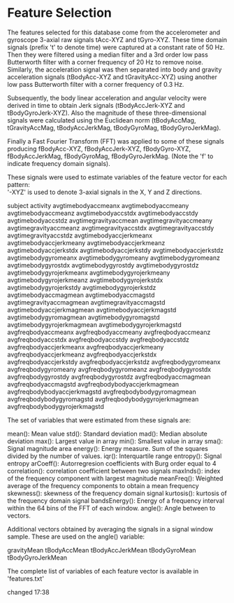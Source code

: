 Feature Selection 
=================

The features selected for this database come from the accelerometer and gyroscope 3-axial raw signals tAcc-XYZ and tGyro-XYZ. These time domain signals (prefix 't' to denote time) were captured at a constant rate of 50 Hz. Then they were filtered using a median filter and a 3rd order low pass Butterworth filter with a corner frequency of 20 Hz to remove noise. Similarly, the acceleration signal was then separated into body and gravity acceleration signals (tBodyAcc-XYZ and tGravityAcc-XYZ) using another low pass Butterworth filter with a corner frequency of 0.3 Hz. 

Subsequently, the body linear acceleration and angular velocity were derived in time to obtain Jerk signals (tBodyAccJerk-XYZ and tBodyGyroJerk-XYZ). Also the magnitude of these three-dimensional signals were calculated using the Euclidean norm (tBodyAccMag, tGravityAccMag, tBodyAccJerkMag, tBodyGyroMag, tBodyGyroJerkMag). 

Finally a Fast Fourier Transform (FFT) was applied to some of these signals producing fBodyAcc-XYZ, fBodyAccJerk-XYZ, fBodyGyro-XYZ, fBodyAccJerkMag, fBodyGyroMag, fBodyGyroJerkMag. (Note the 'f' to indicate frequency domain signals). 

These signals were used to estimate variables of the feature vector for each pattern:  
'-XYZ' is used to denote 3-axial signals in the X, Y and Z directions.

subject
activity
avgtimebodyaccmeanx
avgtimebodyaccmeany
avgtimebodyaccmeanz
avgtimebodyaccstdx
avgtimebodyaccstdy
avgtimebodyaccstdz
avgtimegravityaccmean
avgtimegravityaccmeany
avgtimegravityaccmeanz
avgtimegravityaccstdx
avgtimegravityaccstdy
avgtimegravityaccstdz
avgtimebodyaccjerkmeanx
avgtimebodyaccjerkmeany
avgtimebodyaccjerkmeanz
avgtimebodyaccjerkstdx
avgtimebodyaccjerkstdy
avgtimebodyaccjerkstdz
avgtimebodygyromeanx
avgtimebodygyromeany
avgtimebodygyromeanz
avgtimebodygyrostdx
avgtimebodygyrostdy
avgtimebodygyrostdz
avgtimebodygyrojerkmeanx
avgtimebodygyrojerkmeany
avgtimebodygyrojerkmeanz
avgtimebodygyrojerkstdx
avgtimebodygyrojerkstdy
avgtimebodygyrojerkstdz
avgtimebodyaccmagmean
avgtimebodyaccmagstd
avgtimegravityaccmagmean
avgtimegravityaccmagstd
avgtimebodyaccjerkmagmean
avgtimebodyaccjerkmagstd
avgtimebodygyromagmean
avgtimebodygyromagstd
avgtimebodygyrojerkmagmean
avgtimebodygyrojerkmagstd
avgfreqbodyaccmeanx
avgfreqbodyaccmeany
avgfreqbodyaccmeanz
avgfreqbodyaccstdx
avgfreqbodyaccstdy
avgfreqbodyaccstdz
avgfreqbodyaccjerkmeanx
avgfreqbodyaccjerkmeany
avgfreqbodyaccjerkmeanz
avgfreqbodyaccjerkstdx
avgfreqbodyaccjerkstdy
avgfreqbodyaccjerkstdz
avgfreqbodygyromeanx
avgfreqbodygyromeany
avgfreqbodygyromeanz
avgfreqbodygyrostdx
avgfreqbodygyrostdy
avgfreqbodygyrostdz
avgfreqbodyaccmagmean
avgfreqbodyaccmagstd
avgfreqbodybodyaccjerkmagmean
avgfreqbodybodyaccjerkmagstd
avgfreqbodybodygyromagmean
avgfreqbodybodygyromagstd
avgfreqbodybodygyrojerkmagmean
avgfreqbodybodygyrojerkmagstd


The set of variables that were estimated from these signals are: 

mean(): Mean value
std(): Standard deviation
mad(): Median absolute deviation 
max(): Largest value in array
min(): Smallest value in array
sma(): Signal magnitude area
energy(): Energy measure. Sum of the squares divided by the number of values. 
iqr(): Interquartile range 
entropy(): Signal entropy
arCoeff(): Autorregresion coefficients with Burg order equal to 4
correlation(): correlation coefficient between two signals
maxInds(): index of the frequency component with largest magnitude
meanFreq(): Weighted average of the frequency components to obtain a mean frequency
skewness(): skewness of the frequency domain signal 
kurtosis(): kurtosis of the frequency domain signal 
bandsEnergy(): Energy of a frequency interval within the 64 bins of the FFT of each window.
angle(): Angle between to vectors.

Additional vectors obtained by averaging the signals in a signal window sample. These are used on the angle() variable:

gravityMean
tBodyAccMean
tBodyAccJerkMean
tBodyGyroMean
tBodyGyroJerkMean

The complete list of variables of each feature vector is available in 'features.txt'

changed 17:38
